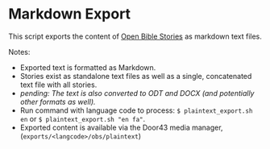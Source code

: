 Markdown Export
================

This script exports the content of [Open Bible Stories](http://door43.org/en/obs/01-the-creation) 
as markdown text files. 

Notes:

* Exported text is formatted as Markdown.
* Stories exist as standalone text files as well as a single, concatenated text file with all stories.
* *pending: The text is also converted to ODT and DOCX (and potentially other formats as well).*
* Run command with language code to process: `$ plaintext_export.sh en` or `$ plaintext_export.sh "en fa"`.
* Exported content is available via the Door43 media manager, (`exports/<langcode>/obs/plaintext`)

